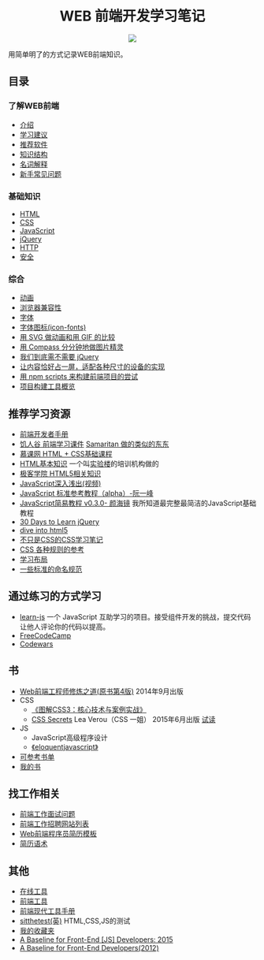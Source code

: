 <h1 align="center">WEB 前端开发学习笔记</h1>
<p align="center">
<a href="https://gitter.im/iamjoel/front-end-note"><img src="https://badges.gitter.im/Join Chat.svg"></a>
</p>

用简单明了的方式记录WEB前端知识。

## 目录
### 了解WEB前端
* [介绍](detail/intro/about.md)
* [学习建议](detail/intro/suggest.md)
* [推荐软件](detail/software)
* [知识结构](detail/knowledge-structure.md)
* [名词解释](detail/noun-explain.md)
* [新手常见问题](detail/FAQ.md)

### 基础知识
* [HTML](detail/html)
* [CSS](detail/css)
* [JavaScript](detail/js)
* [jQuery](detail/jQuery/)
* [HTTP](detail/http)
* [安全](detail/security)

### 综合
* [动画](detail/comprehensive/animate)
* [浏览器兼容性](detail/comprehensive/browser-compatibility)
* [字体](detail/comprehensive/font)
* [字体图标(icon-fonts)](detail/comprehensive/iconfont)
* [用 SVG 做动画和用 GIF 的比较](detail/comprehensive/svg-vs-gif)
* [用 Compass 分分钟地做图片精灵](detail/comprehensive/compass-css-sprite)
* [我们到底需不需要 jQuery](detail/comprehensive/need-jQuery-or-not)
* [让内容恰好占一屏，适配各种尺寸的设备的实现](detail/comprehensive/adapt-to-one-page)
* [用 npm scripts 来构建前端项目的尝试](detail/comprehensive/use-npm-script)
* [项目构建工具概览](detail/comprehensive/build-tool)

## 推荐学习资源
* [前端开发者手册](https://dwqs.gitbooks.io/frontenddevhandbook/content/index.html)
* [饥人谷 前端学习课件](http://book.jirengu.com/fe/index.html) [Samaritan 做的类似的东东](http://samaritan89.github.io/f2e/index.html)
* [慕课网 HTML + CSS基础课程](http://www.imooc.com/learn/9)
* [HTML基本知识](http://www.jianshu.com/notebooks/536331/latest) 一个叫[实验楼](http://www.shiyanlou.com/)的培训机构做的
* [极客学院 HTML5相关知识](http://www.jikexueyuan.com/path/html5/)
* [JavaScript深入浅出(视频)](http://www.imooc.com/learn/277)
* [JavaScript 标准参考教程（alpha）-阮一峰](http://javascript.ruanyifeng.com/)
* [JavaScript简易教程 v0.3.0- 颜海镜](http://yanhaijing.com/basejs/) 我所知道最完整最简洁的JavaScript基础教程
* [30 Days to Learn jQuery](http://code.tutsplus.com/courses/30-days-to-learn-jquery)
* [dive into html5](http://diveintohtml5.info/table-of-contents.html)
* [不只是CSS的CSS学习笔记](http://segmentfault.com/bookmark/1230000002426520)
* [CSS 各种规则的参考](http://tympanus.net/codrops/css_reference/)
* [学习布局](http://zh.learnlayout.com/)
* [一些标准的命名规范](http://www.html-js.com/article/JS-rookie-in-the-rookie-began-to-learn-some-standard-naming-conventions-to-fly)

## 通过练习的方式学习
* [learn-js](https://github.com/nimojs/learn-js) 一个 JavaScript 互助学习的项目。接受组件开发的挑战，提交代码让他人评论你的代码以提高。
* [FreeCodeCamp](http://www.freecodecamp.com/)
* [Codewars](http://www.codewars.com/)

## 书
* [Web前端工程师修炼之道(原书第4版)](http://book.douban.com/subject/26258171/) 2014年9月出版
* CSS
  * [《图解CSS3：核心技术与案例实战》](http://www.w3cplus.com/book-comment.html)
  * [CSS Secrets](http://shop.oreilly.com/product/0636920031123.do) Lea Verou（CSS 一姐） 2015年6月出版 [试读](http://cdn.oreillystatic.com/oreilly/booksamplers/9781449372637_sampler.pdf)
* JS
  * JavaScript高级程序设计
  * [《eloquentjavascript》](http://eloquentjavascript.net)
* [可参考书单](http://www.douban.com/doulist/2772859/)
* [我的书](books)

## 找工作相关
* [前端工作面试问题](https://github.com/h5bp/Front-end-Developer-Interview-Questions/tree/master/Translations/Chinese)
* [前端工作招聘网站列表](https://dwqs.gitbooks.io/frontenddevhandbook/content/practice/front-end-jobs.html)
* [Web前端程序员简历模板](https://github.com/geekcompany/ResumeSample/blob/master/web.md)
* [简历语术](others/resume.md)


## 其他
* [在线工具](bookmark/tool.md)
* [前端工具](https://github.com/codylindley/frontend-tools)
* [前端现代工具手册](https://github.com/tooling/book-of-modern-frontend-tooling)
* [sitthetest(英)](https://sitthetest.com/tests) HTML,CSS,JS的测试
* [我的收藏夹](bookmark/)
* [A Baseline for Front-End [JS] Developers: 2015](http://rmurphey.com/blog/2015/03/23/a-baseline-for-front-end-developers-2015/)
* [A Baseline for Front-End Developers(2012)](http://rmurphey.com/blog/2012/04/12/a-baseline-for-front-end-developers/)
